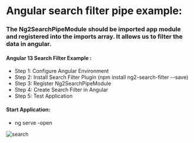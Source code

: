 # Angular search filter pipe example:

### The Ng2SearchPipeModule should be imported app module and registered into the imports array. It allows us to filter the data in angular.

#### Angular 13 Search Filter Example :
- Step 1: Configure Angular Environment
- Step 2: Install Search Filter Plugin (npm install ng2-search-filter --save)
- Step 3: Register Ng2SearchPipeModule
- Step 4: Create Search Filter in Angular
- Step 5: Test Application

#### Start Application: 
- ng serve -open

![search](https://user-images.githubusercontent.com/15983682/166983112-3f61ae4c-6da7-442e-899b-cd733955e0eb.png)
